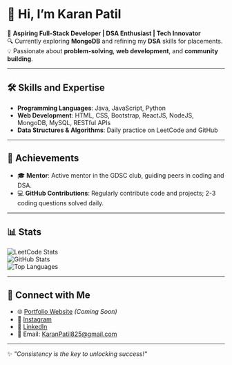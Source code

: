 # 👋 Hi, I’m Karan Patil  

🚀 **Aspiring Full-Stack Developer | DSA Enthusiast | Tech Innovator**  
🔍 Currently exploring **MongoDB** and refining my **DSA** skills for placements.  
💡 Passionate about **problem-solving**, **web development**, and **community building**.  

---

## 🛠️ Skills and Expertise  

- **Programming Languages**: Java, JavaScript, Python  
- **Web Development**: HTML, CSS, Bootstrap, ReactJS, NodeJS, MongoDB, MySQL, RESTful APIs  
- **Data Structures & Algorithms**: Daily practice on LeetCode and GitHub  

---

## 🌟 Achievements  
  
- 🎓 **Mentor**: Active mentor in the GDSC club, guiding peers in coding and DSA.  
- 💻 **GitHub Contributions**: Regularly contribute code and projects; 2-3 coding questions solved daily.  

---

## 📊 Stats  

![LeetCode Stats](https://leetcard.jacoblin.cool/karanpatil01?theme=light&font=Karma&ext=contest)  
![GitHub Stats](https://github-readme-stats.vercel.app/api?username=karanpatill&show_icons=true&theme=radical)  
![Top Languages](https://github-readme-stats.vercel.app/api/top-langs/?username=karanpatill&layout=compact&theme=radical)  

---

## 🤝 Connect with Me  

- 🌐 [Portfolio Website](#) *(Coming Soon)*  
- 📸 [Instagram](https://instagram.com/kode.journey)  
- 💼 [LinkedIn](https://linkedin.com/in/karanpatill)  
- 📧 Email: [KaranPatil825@gmail.com](mailto:KaranPatil825@gmail.com)  

---

✨ *"Consistency is the key to unlocking success!"*
